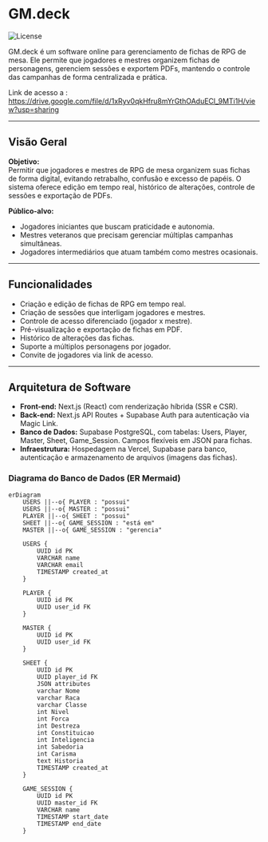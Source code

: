 # GM.deck

![License](https://img.shields.io/badge/license-MIT-green)

GM.deck é um software online para gerenciamento de fichas de RPG de mesa. Ele permite que jogadores e mestres organizem fichas de personagens, gerenciem sessões e exportem PDFs, mantendo o controle das campanhas de forma centralizada e prática.

Link de acesso a : https://drive.google.com/file/d/1xRyv0qkHfru8mYrGthOAduECl_9MTi1H/view?usp=sharing

---

## Visão Geral

**Objetivo:**  
Permitir que jogadores e mestres de RPG de mesa organizem suas fichas de forma digital, evitando retrabalho, confusão e excesso de papéis. O sistema oferece edição em tempo real, histórico de alterações, controle de sessões e exportação de PDFs.

**Público-alvo:**

- Jogadores iniciantes que buscam praticidade e autonomia.  
- Mestres veteranos que precisam gerenciar múltiplas campanhas simultâneas.  
- Jogadores intermediários que atuam também como mestres ocasionais.

---

## Funcionalidades

- Criação e edição de fichas de RPG em tempo real.  
- Criação de sessões que interligam jogadores e mestres.  
- Controle de acesso diferenciado (jogador x mestre).  
- Pré-visualização e exportação de fichas em PDF.  
- Histórico de alterações das fichas.  
- Suporte a múltiplos personagens por jogador.  
- Convite de jogadores via link de acesso.

---

## Arquitetura de Software

- **Front-end:** Next.js (React) com renderização híbrida (SSR e CSR).  
- **Back-end:** Next.js API Routes + Supabase Auth para autenticação via Magic Link.  
- **Banco de Dados:** Supabase PostgreSQL, com tabelas: Users, Player, Master, Sheet, Game_Session. Campos flexíveis em JSON para fichas.  
- **Infraestrutura:** Hospedagem na Vercel, Supabase para banco, autenticação e armazenamento de arquivos (imagens das fichas).  

### Diagrama do Banco de Dados (ER Mermaid)
```mermaid
erDiagram
    USERS ||--o{ PLAYER : "possui"
    USERS ||--o{ MASTER : "possui"
    PLAYER ||--o{ SHEET : "possui"
    SHEET ||--o{ GAME_SESSION : "está em"
    MASTER ||--o{ GAME_SESSION : "gerencia"
    
    USERS {
        UUID id PK
        VARCHAR name
        VARCHAR email
        TIMESTAMP created_at
    }

    PLAYER {
        UUID id PK
        UUID user_id FK
    }

    MASTER {
        UUID id PK
        UUID user_id FK
    }

    SHEET {
        UUID id PK
        UUID player_id FK
        JSON attributes
        varchar Nome
        varchar Raca
        varchar Classe
        int Nivel
        int Forca
        int Destreza
        int Constituicao
        int Inteligencia
        int Sabedoria
        int Carisma
        text Historia
        TIMESTAMP created_at
    }

    GAME_SESSION {
        UUID id PK
        UUID master_id FK
        VARCHAR name
        TIMESTAMP start_date
        TIMESTAMP end_date
    }
